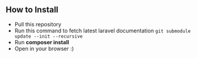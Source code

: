 ## How to Install

 - Pull this repository
 - Run this command to fetch latest laravel documentation `git submodule update --init --recursive`
 - Run **composer install**
 - Open in your browser :)
